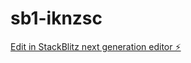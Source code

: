 # sb1-iknzsc

[Edit in StackBlitz next generation editor ⚡️](https://stackblitz.com/~/github.com/jaxjixmix/sb1-iknzsc)